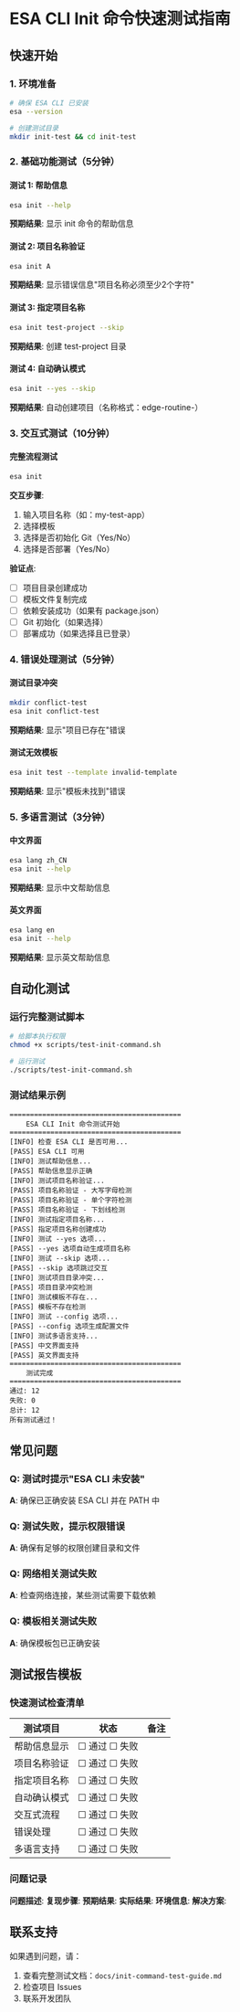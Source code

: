 # ESA CLI Init 命令快速测试指南

## 快速开始

### 1. 环境准备

```bash
# 确保 ESA CLI 已安装
esa --version

# 创建测试目录
mkdir init-test && cd init-test
```

### 2. 基础功能测试（5分钟）

#### 测试 1: 帮助信息

```bash
esa init --help
```

**预期结果**: 显示 init 命令的帮助信息

#### 测试 2: 项目名称验证

```bash
esa init A
```

**预期结果**: 显示错误信息"项目名称必须至少2个字符"

#### 测试 3: 指定项目名称

```bash
esa init test-project --skip
```

**预期结果**: 创建 test-project 目录

#### 测试 4: 自动确认模式

```bash
esa init --yes --skip
```

**预期结果**: 自动创建项目（名称格式：edge-routine-<timestamp>）

### 3. 交互式测试（10分钟）

#### 完整流程测试

```bash
esa init
```

**交互步骤**:

1. 输入项目名称（如：my-test-app）
2. 选择模板
3. 选择是否初始化 Git（Yes/No）
4. 选择是否部署（Yes/No）

**验证点**:

- [ ] 项目目录创建成功
- [ ] 模板文件复制完成
- [ ] 依赖安装成功（如果有 package.json）
- [ ] Git 初始化（如果选择）
- [ ] 部署成功（如果选择且已登录）

### 4. 错误处理测试（5分钟）

#### 测试目录冲突

```bash
mkdir conflict-test
esa init conflict-test
```

**预期结果**: 显示"项目已存在"错误

#### 测试无效模板

```bash
esa init test --template invalid-template
```

**预期结果**: 显示"模板未找到"错误

### 5. 多语言测试（3分钟）

#### 中文界面

```bash
esa lang zh_CN
esa init --help
```

**预期结果**: 显示中文帮助信息

#### 英文界面

```bash
esa lang en
esa init --help
```

**预期结果**: 显示英文帮助信息

## 自动化测试

### 运行完整测试脚本

```bash
# 给脚本执行权限
chmod +x scripts/test-init-command.sh

# 运行测试
./scripts/test-init-command.sh
```

### 测试结果示例

```
==========================================
    ESA CLI Init 命令测试开始
==========================================
[INFO] 检查 ESA CLI 是否可用...
[PASS] ESA CLI 可用
[INFO] 测试帮助信息...
[PASS] 帮助信息显示正确
[INFO] 测试项目名称验证...
[PASS] 项目名称验证 - 大写字母检测
[PASS] 项目名称验证 - 单个字符检测
[PASS] 项目名称验证 - 下划线检测
[INFO] 测试指定项目名称...
[PASS] 指定项目名称创建成功
[INFO] 测试 --yes 选项...
[PASS] --yes 选项自动生成项目名称
[INFO] 测试 --skip 选项...
[PASS] --skip 选项跳过交互
[INFO] 测试项目目录冲突...
[PASS] 项目目录冲突检测
[INFO] 测试模板不存在...
[PASS] 模板不存在检测
[INFO] 测试 --config 选项...
[PASS] --config 选项生成配置文件
[INFO] 测试多语言支持...
[PASS] 中文界面支持
[PASS] 英文界面支持
==========================================
    测试完成
==========================================
通过: 12
失败: 0
总计: 12
所有测试通过！
```

## 常见问题

### Q: 测试时提示"ESA CLI 未安装"

**A**: 确保已正确安装 ESA CLI 并在 PATH 中

### Q: 测试失败，提示权限错误

**A**: 确保有足够的权限创建目录和文件

### Q: 网络相关测试失败

**A**: 检查网络连接，某些测试需要下载依赖

### Q: 模板相关测试失败

**A**: 确保模板包已正确安装

## 测试报告模板

### 快速测试检查清单

| 测试项目     | 状态          | 备注 |
| ------------ | ------------- | ---- |
| 帮助信息显示 | ☐ 通过 ☐ 失败 |      |
| 项目名称验证 | ☐ 通过 ☐ 失败 |      |
| 指定项目名称 | ☐ 通过 ☐ 失败 |      |
| 自动确认模式 | ☐ 通过 ☐ 失败 |      |
| 交互式流程   | ☐ 通过 ☐ 失败 |      |
| 错误处理     | ☐ 通过 ☐ 失败 |      |
| 多语言支持   | ☐ 通过 ☐ 失败 |      |

### 问题记录

**问题描述**:
**复现步骤**:
**预期结果**:
**实际结果**:
**环境信息**:
**解决方案**:

## 联系支持

如果遇到问题，请：

1. 查看完整测试文档：`docs/init-command-test-guide.md`
2. 检查项目 Issues
3. 联系开发团队
